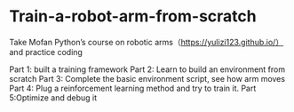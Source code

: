 # Train-a-robot-arm-from-scratch
Take Mofan Python’s course on robotic arms（https://yulizi123.github.io/） and practice coding

Part 1: built a training framework
Part 2: Learn to build an environment from scratch
Part 3: Complete the basic environment script, see how arm moves
Part 4: Plug a reinforcement learning method and try to train it.
Part 5:Optimize and debug it

